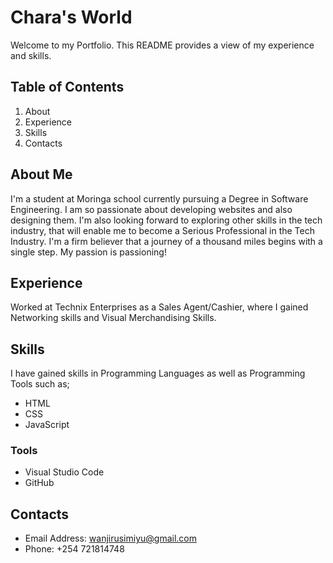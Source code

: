  # Chara's World
 Welcome to my Portfolio. This README provides a view of my experience and skills.

 ## Table of Contents

 1. About
 2. Experience
 3. Skills
 4. Contacts

 ## About Me
 I'm a student at Moringa school currently pursuing a Degree in Software Engineering. I am so passionate about developing websites and also designing them. I'm also looking forward to exploring other skills in the tech industry, that will enable me to become a Serious Professional in the Tech Industry. I'm a firm believer that a journey of a thousand miles begins with a single step. My passion is passioning!

## Experience
Worked at Technix Enterprises as a Sales Agent/Cashier, where I gained Networking skills and Visual Merchandising Skills.

## Skills
I have gained skills in Programming Languages as well as Programming Tools such as;
* HTML
* CSS
* JavaScript
### Tools
* Visual Studio Code 
* GitHub

## Contacts
* Email Address: wanjirusimiyu@gmail.com
* Phone:  +254 721814748


